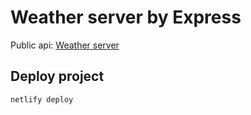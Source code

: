 # Weather server by Express

Public api: [Weather server](https://weather-server-tnd.netlify.app/.netlify/functions/app)

<!-- ## Run project

```
npm install
```

```
npm start
``` -->

## Deploy project

```
netlify deploy
```